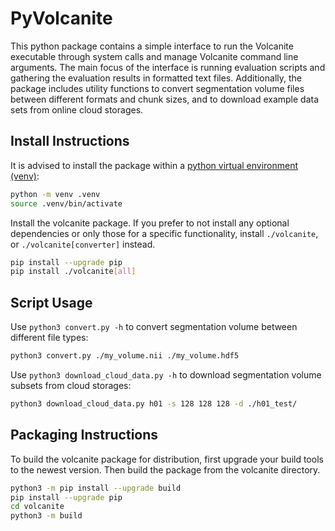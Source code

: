# PyVolcanite

This python package contains a simple interface to run the Volcanite executable through system calls and manage
Volcanite command line arguments.
The main focus of the interface is running evaluation scripts and gathering the evaluation results in formatted text files.
Additionally, the package includes utility functions to convert segmentation volume files between different formats and chunk
sizes, and to download example data sets from online cloud storages.

## Install Instructions

It is advised to install the package within a [python virtual environment (venv)](https://docs.python.org/3/library/venv.html):

```bash
python -m venv .venv
source .venv/bin/activate
```

Install the volcanite package. If you prefer to not install any optional dependencies or only those for a specific
functionality, install `./volcanite`, or `./volcanite[converter]` instead.
```bash
pip install --upgrade pip
pip install ./volcanite[all]
```

## Script Usage

Use `python3 convert.py -h` to convert segmentation volume between different file types:
```bash
python3 convert.py ./my_volume.nii ./my_volume.hdf5
```

Use `python3 download_cloud_data.py -h` to download segmentation volume subsets from cloud storages:
```bash
python3 download_cloud_data.py h01 -s 128 128 128 -d ./h01_test/
```


## Packaging Instructions

To build the volcanite package for distribution, first upgrade your build tools to the newest version.
Then build the package from the volcanite directory.

```bash
python3 -m pip install --upgrade build
pip install --upgrade pip
cd volcanite
python3 -m build 
```
